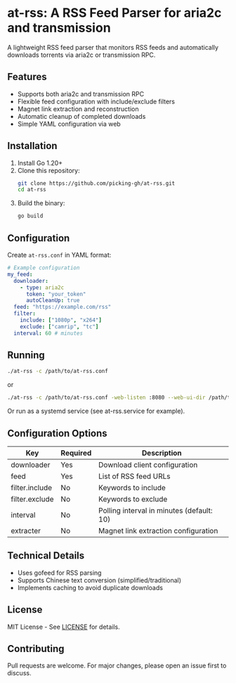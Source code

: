 # at-rss: A RSS Feed Parser for aria2c and transmission

A lightweight RSS feed parser that monitors RSS feeds and automatically downloads torrents via aria2c or transmission RPC.

## Features

- Supports both aria2c and transmission RPC
- Flexible feed configuration with include/exclude filters
- Magnet link extraction and reconstruction
- Automatic cleanup of completed downloads
- Simple YAML configuration via web

## Installation

1. Install Go 1.20+ 
2. Clone this repository:
   ```bash
   git clone https://github.com/picking-gh/at-rss.git
   cd at-rss
   ```
3. Build the binary:
   ```bash
   go build
   ```

## Configuration

Create `at-rss.conf` in YAML format:

```yaml
# Example configuration
my_feed:
  downloader:
    - type: aria2c
      token: "your_token"
      autoCleanUp: true
  feed: "https://example.com/rss"
  filter:
    include: ["1080p", "x264"]
    exclude: ["camrip", "tc"]
  interval: 60 # minutes
```

## Running

```bash
./at-rss -c /path/to/at-rss.conf
```

or

```bash
./at-rss -c /path/to/at-rss.conf -web-listen :8080 --web-ui-dir /path/to/webui
```

Or run as a systemd service (see at-rss.service for example).

## Configuration Options

| Key          | Required | Description                          |
|--------------|----------|--------------------------------------|
| downloader   | Yes      | Download client configuration        |
| feed         | Yes      | List of RSS feed URLs                |
| filter.include | No     | Keywords to include                  |
| filter.exclude | No     | Keywords to exclude                  |
| interval     | No       | Polling interval in minutes (default: 10) |
| extracter    | No       | Magnet link extraction configuration |

## Technical Details

- Uses gofeed for RSS parsing
- Supports Chinese text conversion (simplified/traditional)
- Implements caching to avoid duplicate downloads

## License

MIT License - See [LICENSE](LICENSE) for details.

## Contributing

Pull requests are welcome. For major changes, please open an issue first to discuss.
